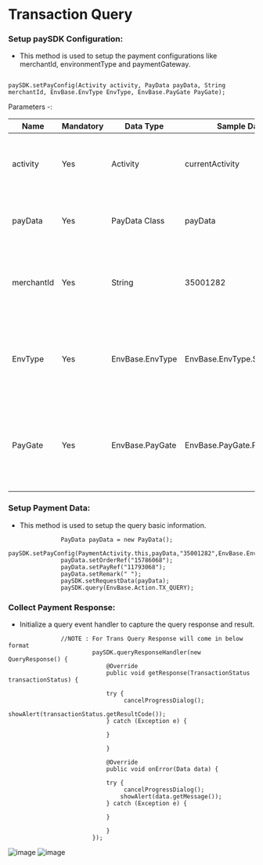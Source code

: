 

# Transaction Query


### Setup paySDK Configuration:      
*   This method is used to setup the payment configurations like merchantId, environmentType and paymentGateway.

```

paySDK.setPayConfig(Activity activity, PayData payData, String merchantId, EnvBase.EnvType EnvType, EnvBase.PayGate PayGate);

```

Parameters -:

Name | Mandatory | Data Type | Sample Data | Description
--- | --- | --- | --- | ---
activity | Yes | Activity | currentActivity | This Parameter is used to setup payData activity for further uses.
payData | Yes | PayData Class | payData | This Parameter is used to setup payData POJO data.
merchantId | Yes | String | 35001282 | This Parameter is used to pass merchant id for the payment configuration.
EnvType | Yes | EnvBase.EnvType | EnvBase.EnvType.SANDBOX | This Parameter is used to setup the environment type. i.e (SANDBOX, PRODUCTION)
PayGate | Yes | EnvBase.PayGate | EnvBase.PayGate.PAYDOLLAR | This Parameter is used to setup payment Gateway type. i.e (PAYDOLLAR, SIAMPAY, PESOPAY)

### Setup Payment Data:      
*   This method is used to setup the query basic information.

```
               PayData payData = new PayData();
               paySDK.setPayConfig(PaymentActivity.this,payData,"35001282",EnvBase.EnvType.SANDBOX,EnvBase.PayGate.PAYDOLLAR);
               payData.setOrderRef("15786068");
               payData.setPayRef("11793068");
               payData.setRemark(" ");
               paySDK.setRequestData(payData);
               paySDK.query(EnvBase.Action.TX_QUERY);
```
### Collect Payment Response:
*   Initialize a query event handler to capture the query response and result.

```
               //NOTE : For Trans Query Response will come in below format 
                        paySDK.queryResponseHandler(new QueryResponse() {
                            @Override
                            public void getResponse(TransactionStatus transactionStatus) {

                            try {
                                 cancelProgressDialog();
                                showAlert(transactionStatus.getResultCode());
                            } catch (Exception e) {
                               
                            }
                               
                            }

                            @Override
                            public void onError(Data data) {

                            try {
                                 cancelProgressDialog();
                                showAlert(data.getMessage());
                            } catch (Exception e) {
                               
                            }
                                
                            }
                        });
  ```
![image](https://user-images.githubusercontent.com/57220911/82582763-207f8980-9bb0-11ea-8ab3-3f7619bcd98d.png) ![image](https://user-images.githubusercontent.com/57220911/82582688-0b0a5f80-9bb0-11ea-9336-f9d3c44cdbfd.png)
